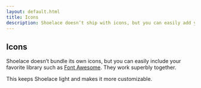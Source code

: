 ```yaml
---
layout: default.html
title: Icons
description: Shoelace doesn’t ship with icons, but you can easily add your own!
---
```


## Icons

Shoelace doesn’t bundle its own icons, but you can easily include your favorite library such as [Font Awesome](http://fontawesome.io/). They work superbly together.

This keeps Shoelace light and makes it more customizable.
